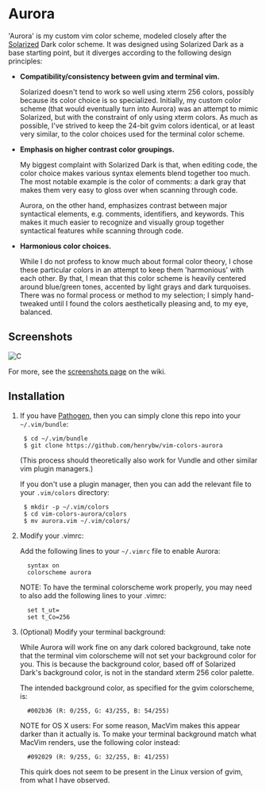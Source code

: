 # Aurora

'Aurora' is my custom vim color scheme, modeled closely after the [Solarized](http://ethanschoonover.com/solarized)
Dark color scheme. It was designed using Solarized Dark as a base starting point,
but it diverges according to the following design principles:

 * **Compatibility/consistency between gvim and terminal vim.**

   Solarized doesn't tend to work so well using xterm 256 colors, possibly
   because its color choice is so specialized. Initially, my custom color
   scheme (that would eventually turn into Aurora) was an attempt to mimic
   Solarized, but with the constraint of only using xterm colors. As much as
   possible, I've strived to keep the 24-bit gvim colors identical, or at
   least very similar, to the color choices used for the terminal color scheme.

 * **Emphasis on higher contrast color groupings.**

   My biggest complaint with Solarized Dark is that, when editing code, the 
   color choice makes various syntax elements blend together too much. The
   most notable example is the color of comments: a dark gray that makes them
   very easy to gloss over when scanning through code.

   Aurora, on the other hand, emphasizes contrast between major syntactical
   elements, e.g. comments, identifiers, and keywords. This makes it much
   easier to recognize and visually group together syntactical features while
   scanning through code.

 * **Harmonious color choices.**

   While I do not profess to know much about formal color theory, I chose
   these particular colors in an attempt to keep them 'harmonious' with each
   other. By that, I mean that this color scheme is heavily centered around
   blue/green tones, accented by light grays and dark turquoises. There was no
   formal process or method to my selection; I simply hand-tweaked until I
   found the colors aesthetically pleasing and, to my eye, balanced.

## Screenshots

![C](http://i.imgur.com/s4ZROsQ.png)

For more, see the [screenshots page](https://github.com/henrybw/vim-colors-aurora/wiki/Screenshots) on the wiki.

## Installation

1. If you have [Pathogen](https://github.com/tpope/vim-pathogen), then you can
   simply clone this repo into your `~/.vim/bundle`:

        $ cd ~/.vim/bundle
        $ git clone https://github.com/henrybw/vim-colors-aurora

    (This process should theoretically also work for Vundle and other similar
     vim plugin managers.)

    If you don't use a plugin manager, then you can add the relevant file to
    your `.vim/colors` directory:

        $ mkdir -p ~/.vim/colors
        $ cd vim-colors-aurora/colors
        $ mv aurora.vim ~/.vim/colors/

2. Modify your .vimrc:

   Add the following lines to your `~/.vimrc` file to enable Aurora:
   
         syntax on
         colorscheme aurora
   
   NOTE: To have the terminal colorscheme work properly, you may need to also add
   the following lines to your .vimrc:
   
         set t_ut=
         set t_Co=256

3. (Optional) Modify your terminal background:

   While Aurora will work fine on any dark colored background, take note that
   the terminal vim colorscheme will not set your background color for you.
   This is because the background color, based off of Solarized Dark's
   background color, is not in the standard xterm 256 color palette.
   
   The intended background color, as specified for the gvim colorscheme, is:
   
         #002b36 (R: 0/255, G: 43/255, B: 54/255)
      
   NOTE for OS X users: For some reason, MacVim makes this appear darker than
   it actually is. To make your terminal background match what MacVim renders,
   use the following color instead:
   
         #092029 (R: 9/255, G: 32/255, B: 41/255)

   This quirk does not seem to be present in the Linux version of gvim, from
   what I have observed.
